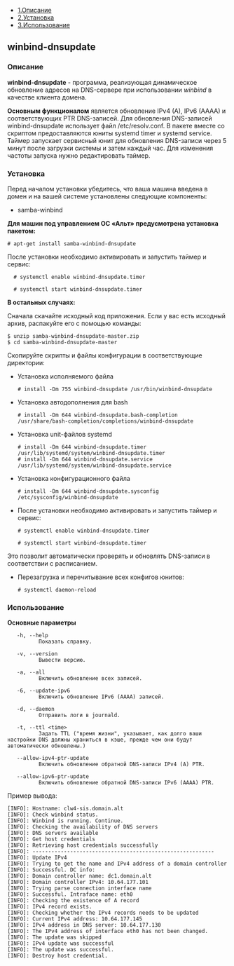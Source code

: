 - [1.Описание](###Описание)
- [2.Установка](###Установка)
- [3.Использование](###Использование)

## winbind-dnsupdate
### Описание
**winbind-dnsupdate** - программа, реализующая динамическое обновление адресов
на DNS-сервере при использовании *winbind* в качестве клиента домена.

**Основным функционалом** является обновление IPv4 (A), IPv6 (AAAA) и соответствующих PTR DNS-записей. Для обновления DNS-записей winbind-dnsupdate использует файл /etc/resolv.conf. В пакете вместе со скриптом предоставляются юниты systemd timer и  systemd service. Таймер запускает сервисный юнит для обновления DNS-записи через 5 минут после загрузки системы и затем каждый час. Для изменения частоты запуска нужно редактировать таймер.

### Установка
Перед началом установки убедитесь, что ваша машина введена в домен и на вашей системе установлены следующие компоненты:

+ samba-winbind

**Для машин под управлением ОС «Альт» предусмотрена установка пакетом:**

	# apt-get install samba-winbind-dnsupdate
После установки необходимо активировать и запустить таймер и сервис:

	  # systemctl enable winbind-dnsupdate.timer

	  # systemctl start winbind-dnsupdate.timer

**В остальных случаях:**

Сначала скачайте исходный код приложения. Если у вас есть исходный архив, распакуйте его с помощью команды:

	$ unzip samba-winbind-dnsupdate-master.zip
	$ cd samba-winbind-dnsupdate-master

Скопируйте скрипты и файлы конфигурации в соответствующие директории:

* Установка исполняемого файла

      # install -Dm 755 winbind-dnsupdate /usr/bin/winbind-dnsupdate

* Установка автодополнения для bash

      # install -Dm 644 winbind-dnsupdate.bash-completion /usr/share/bash-completion/completions/winbind-dnsupdate

* Установка unit-файлов systemd

      # install -Dm 644 winbind-dnsupdate.timer /usr/lib/systemd/system/winbind-dnsupdate.timer
      # install -Dm 644 winbind-dnsupdate.service /usr/lib/systemd/system/winbind-dnsupdate.service

* Установка конфигурационного файла

      # install -Dm 644 winbind-dnsupdate.sysconfig /etc/sysconfig/winbind-dnsupdate

* После установки необходимо активировать и запустить таймер и сервис:

	  # systemctl enable winbind-dnsupdate.timer

	  # systemctl start winbind-dnsupdate.timer

Это позволит автоматически проверять и обновлять DNS-записи  в соответствии с расписанием.

* Перезагрузка и перечитывание всех конфигов юнитов:

      # systemctl daemon-reload

### Использование
**Основные параметры**

       -h, --help
              Показать справку.

       -v, --version
              Вывести версию.

       -a, --all
              Включить обновление всех записей.

       -6, --update-ipv6
              Включить обновление IPv6 (AAAA) записей.

       -d, --daemon
              Отправить логи в journald.

       -t, --ttl <time>
              Задать TTL ("время жизни", указывает, как долго ваши настройки DNS должны храниться в кэше, прежде чем они будут автоматически обновлены.)

       --allow-ipv4-ptr-update
              Включить обновление обратной DNS-записи IPv4 (A) PTR.

       --allow-ipv6-ptr-update
              Включить обновление обратной DNS-записи IPv6 (AAAA) PTR.

Пример вывода:

	[INFO]: Hostname: clw4-sis.domain.alt
	[INFO]: Check winbind status.
	[INFO]: Winbind is running. Continue.
	[INFO]: Checking the availability of DNS servers
	[INFO]: DNS servers available
	[INFO]: Get host credentials
	[INFO]: Retrieving host credentials successfully
	[INFO]: ----------------------------------------------------------
	[INFO]: Update IPv4
	[INFO]: Trying to get the name and IPv4 address of a domain controller
	[INFO]: Successful. DC info:
	[INFO]: Domain controller name: dc1.domain.alt
	[INFO]: Domain controller IPv4: 10.64.177.101
	[INFO]: Trying parse connection interface name
	[INFO]: Successful. Intraface name: eth0
	[INFO]: Checking the existence of A record
	[INFO]: IPv4 record exists.
	[INFO]: Checking whether the IPv4 records needs to be updated
	[INFO]: Current IPv4 address: 10.64.177.145
	[INFO]: IPv4 address in DNS server: 10.64.177.130
	[INFO]: The IPv4 address of interface eth0 has not been changed.
	[INFO]: The update was skipped
	[INFO]: IPv4 update was successful
	[INFO]: The update was successful.
	[INFO]: Destroy host credential.